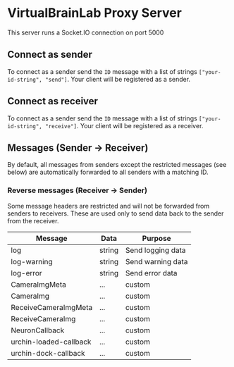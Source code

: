 # VirtualBrainLab Proxy Server

This server runs a Socket.IO connection on port 5000

## Connect as sender

To connect as a sender send the `ID` message with a list of strings `["your-id-string", "send"]`. Your client will be registered as a sender.

## Connect as receiver

To connect as a sender send the `ID` message with a list of strings `["your-id-string", "receive"]`. Your client will be registered as a receiver.

## Messages (Sender -> Receiver)

By default, all messages from senders except the restricted messages (see below) are automatically forwarded to all senders with a matching ID.

### Reverse messages (Receiver -> Sender)

Some message headers are restricted and will not be forwarded from senders to receivers. These are used only to send data back to the sender from the receiver.

| Message      | Data      | Purpose    |
|--------------|-----------|------------|
| log      | string | Send logging data       |
| log-warning      | string  | Send warning data       |
| log-error      | string  | Send error data       |
| CameraImgMeta | ... | custom |
| CameraImg | ... | custom |
| ReceiveCameraImgMeta      | ...  | custom       |
| ReceiveCameraImg      | ...  | custom       |
| NeuronCallback | ... | custom |
| urchin-loaded-callback | ... | custom |
| urchin-dock-callback | ... | custom |
